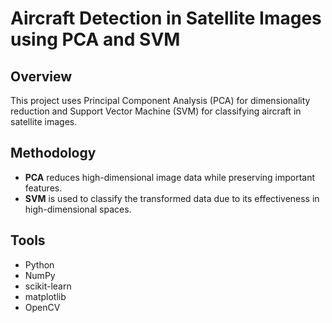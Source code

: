 # Aircraft Detection in Satellite Images using PCA and SVM

## Overview
This project uses Principal Component Analysis (PCA) for dimensionality reduction and Support Vector Machine (SVM) for classifying aircraft in satellite images. 

## Methodology
- **PCA** reduces high-dimensional image data while preserving important features.
- **SVM** is used to classify the transformed data due to its effectiveness in high-dimensional spaces.

## Tools
- Python
- NumPy
- scikit-learn
- matplotlib
- OpenCV
